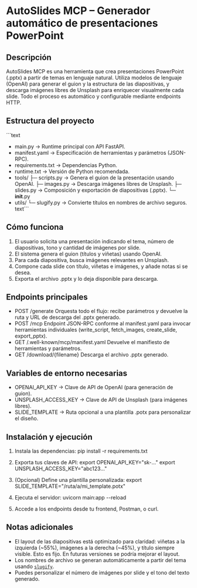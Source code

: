AutoSlides MCP – Generador automático de presentaciones PowerPoint
==================================================================

Descripción
-----------
AutoSlides MCP es una herramienta que crea presentaciones PowerPoint (.pptx) a partir de temas en lenguaje natural. Utiliza modelos de lenguaje (OpenAI) para generar el guion y la estructura de las diapositivas, y descarga imágenes libres de Unsplash para enriquecer visualmente cada slide. Todo el proceso es automático y configurable mediante endpoints HTTP.

Estructura del proyecto
-----------------------
´´´text
- main.py                → Runtime principal con API FastAPI.
- manifest.yaml          → Especificación de herramientas y parámetros (JSON-RPC).
- requirements.txt       → Dependencias Python.
- runtime.txt            → Versión de Python recomendada.
- tools/
    ├─ scripts.py        → Genera el guion de la presentación usando OpenAI.
    ├─ images.py         → Descarga imágenes libres de Unsplash.
    ├─ slides.py         → Composición y exportación de diapositivas (.pptx).
    └─ __init__.py
- utils/
    └─ slugify.py        → Convierte títulos en nombres de archivo seguros.
  text```

Cómo funciona
-------------
1. El usuario solicita una presentación indicando el tema, número de diapositivas, tono y cantidad de imágenes por slide.
2. El sistema genera el guion (títulos y viñetas) usando OpenAI.
3. Para cada diapositiva, busca imágenes relevantes en Unsplash.
4. Compone cada slide con título, viñetas e imágenes, y añade notas si se desea.
5. Exporta el archivo .pptx y lo deja disponible para descarga.

Endpoints principales
---------------------
- POST /generate
    Orquesta todo el flujo: recibe parámetros y devuelve la ruta y URL de descarga del .pptx generado.
- POST /mcp
    Endpoint JSON-RPC conforme al manifest.yaml para invocar herramientas individuales (write_script, fetch_images, create_slide, export_pptx).
- GET /.well-known/mcp/manifest.yaml
    Devuelve el manifiesto de herramientas y parámetros.
- GET /download/{filename}
    Descarga el archivo .pptx generado.

Variables de entorno necesarias
-------------------------------
- OPENAI_API_KEY           → Clave de API de OpenAI (para generación de guion).
- UNSPLASH_ACCESS_KEY      → Clave de API de Unsplash (para imágenes libres).
- SLIDE_TEMPLATE           → Ruta opcional a una plantilla .potx para personalizar el diseño.

Instalación y ejecución
-----------------------
1. Instala las dependencias:
   pip install -r requirements.txt

2. Exporta tus claves de API:
   export OPENAI_API_KEY="sk-..."
   export UNSPLASH_ACCESS_KEY="abc123..."

3. (Opcional) Define una plantilla personalizada:
   export SLIDE_TEMPLATE="/ruta/a/mi_template.potx"

4. Ejecuta el servidor:
   uvicorn main:app --reload

5. Accede a los endpoints desde tu frontend, Postman, o curl.

Notas adicionales
-----------------
- El layout de las diapositivas está optimizado para claridad: viñetas a la izquierda (~55%), imágenes a la derecha (~45%), y título siempre visible. Esto es fijo. En futuras versiones se podría mejorar el layout.
- Los nombres de archivo se generan automáticamente a partir del tema usando [`slugify`](utils/slugify.py).
- Puedes personalizar el número de imágenes por slide y el tono del texto generado.
